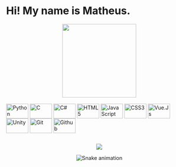 <h1> Hi! My name is Matheus. </h1>

<div align="center">
  <img height="200em" src="https://github-readme-stats.vercel.app/api/top-langs/?username=Mat780&layout=compact&langs_count=7&theme=midnight-purple" />
</div>
<div style="display: inline_block"><br>
    <img align="center" alt="Python" height="40" width="60" src="https://cdn.jsdelivr.net/gh/devicons/devicon/icons/python/python-original.svg">
    <img align="center" alt="C" height="40" width="60" src="https://cdn.jsdelivr.net/gh/devicons/devicon/icons/c/c-original.svg" />
    <img align="center" alt="C#" height="40" width="60" src="https://cdn.jsdelivr.net/gh/devicons/devicon/icons/csharp/csharp-original.svg">
    <img align="center" alt="HTML5" height="40" width="60" src="https://cdn.jsdelivr.net/gh/devicons/devicon/icons/html5/html5-original.svg">
    <img align="center" alt="JavaScript" height="40" width="60" src="https://cdn.jsdelivr.net/gh/devicons/devicon/icons/javascript/javascript-original.svg" />
    <img align="center" alt="CSS3" height="40" width="60" src="https://cdn.jsdelivr.net/gh/devicons/devicon/icons/css3/css3-original.svg">
    <img align="center" alt="Vue.Js" height="40" width="60" src="https://cdn.jsdelivr.net/gh/devicons/devicon/icons/vuejs/vuejs-original.svg">
    <img align="center" alt="Unity" height="40" width="60" src="https://cdn.jsdelivr.net/gh/devicons/devicon/icons/unity/unity-original.svg" />
    <img align="center" alt="Git" height="40" width="60" src="https://cdn.jsdelivr.net/gh/devicons/devicon/icons/git/git-original.svg">
    <img align="center" alt="Github" height="40" width="60" src="https://cdn.jsdelivr.net/gh/devicons/devicon/icons/github/github-original.svg">
</div>
  
 ##
  
<div  align="center">
  <a href="https://www.instagram.com/matsfel/ target="_blank"><img src="https://img.shields.io/badge/-Instagram-%23E4405F?style=for-the-badge&logo=instagram&logoColor=white" target="_blank"></a>
  
  ![Snake animation](https://github.com/Mat780/Mat780/blob/output/github-contribution-grid-snake.svg)
 
